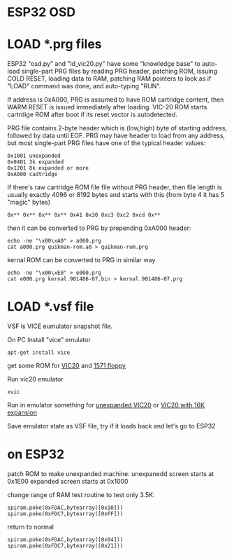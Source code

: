 # ESP32 OSD


# LOAD *.prg files

ESP32 "osd.py" and "ld_vic20.py" have some "knowledge base"
to auto-load single-part PRG files by reading PRG header,
patching ROM, issuing COLD RESET, loading data to RAM, 
patching RAM pointers to look as if "LOAD" command was done,
and auto-typing "RUN".

If address is 0xA000, PRG is assumed to have ROM cartridge
content, then WARM RESET is issued immediately after loading.
VIC-20 ROM starts cartrdige ROM after boot if its reset
vector is autodetected.

PRG file contains 2-byte header which is (low,high) byte of
starting address, followed by data until EOF.
PRG may have header to load from any address,
but most single-part PRG files have one of the typical
header values:

    0x1001 unexpanded
    0x0401 3k expanded
    0x1201 8k expanded or more
    0xA000 cadtridge

If there's raw cartridge ROM file file without PRG header,
then file length is usually exactly 4096 or 8192 bytes and
starts with this (from byte 4 it has 5 "magic" bytes)

    0x** 0x** 0x** 0x** 0x41 0x30 0xc3 0xc2 0xcd 0x**

then it can be converted to PRG by prepending 0xA000 header:

    echo -ne "\x00\xA0" > a000.prg
    cat a000.prg quikman-rom.a0 > quikman-rom.prg

kernal ROM can be converted to PRG in similar way

    echo -ne "\x00\xE0" > e000.prg
    cat e000.prg kernal.901486-07.bin > kernal.901486-07.prg

# LOAD *.vsf file

VSF is VICE eumulator snapshot file.

On PC Install "vice" emulator

    apt-get install vice

get some ROM for
[VIC20](http://www.zimmers.net/anonftp/pub/cbm/firmware/computers/vic20/index.html)
and 
[1571 floppy](http://www.zimmers.net/anonftp/pub/cbm/firmware/drives/new/1571/index.html)

Run vic20 emulator

    xvic

Run in emulator something for
[unexpanded VIC20](http://www.zimmers.net/anonftp/pub/cbm/vic20/games/unexpanded/index.html)
or
[VIC20 with 16K expansion](http://www.zimmers.net/anonftp/pub/cbm/vic20/games/16k/index.html)

Save emulator state as VSF file, try if it loads back and let's go to ESP32

# on ESP32

patch ROM to make unexpanded machine:
unexpanedd screen starts at 0x1E00
expanded screen starts at 0x1000

change range of RAM test routine to test only 3.5K:

    spiram.poke(0xFDAC,bytearray([0x10]))
    spiram.poke(0xFDC7,bytearray([0xFF]))

return to normal

    spiram.poke(0xFDAC,bytearray([0x04]))
    spiram.poke(0xFDC7,bytearray([0x21]))
